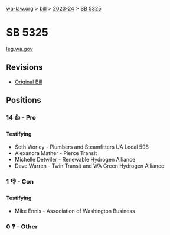 [wa-law.org](/) > [bill](/bill/) > [2023-24](/bill/2023-24/) > [SB 5325](/bill/2023-24/sb/5325/)

# SB 5325
[leg.wa.gov](https://app.leg.wa.gov/billsummary?BillNumber=5325&Year=2023&Initiative=false)

## Revisions
* [Original Bill](1/)

## Positions
### 14 👍 - Pro
#### Testifying
* Seth Worley - Plumbers and Steamfitters UA Local 598
* Alexandra Mather - Pierce Transit
* Michelle Detwiler - Renewable Hydrogen Alliance
* Dave Warren - Twin Transit and WA Green Hydrogen Alliance

### 1 👎 - Con
#### Testifying
* Mike Ennis - Association of Washington Business

### 0 ❓ - Other
